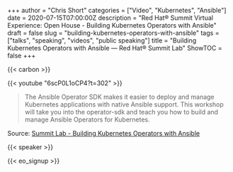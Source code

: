 +++
author = "Chris Short"
categories = ["Video", "Kubernetes", "Ansible"]
date = 2020-07-15T07:00:00Z
description = "Red Hat® Summit Virtual Experience: Open House - Building Kubernetes Operators with Ansible"
draft = false
slug = "building-kubernetes-operators-with-ansible"
tags = ["talks", "speaking", "videos", "public speaking"]
title = "Building Kubernetes Operators with Ansible — Red Hat® Summit Lab"
ShowTOC = false
+++

{{< carbon >}}

{{< youtube "6scP0L1oCP4?t=302" >}}

> The Ansible Operator SDK makes it easier to deploy and manage Kubernetes applications with native Ansible support. This workshop will take you into the operator-sdk and teach you how to build and manage Ansible Operators for Kubernetes.

Source: [Summit Lab - Building Kubernetes Operators with Ansible](https://youtu.be/6scP0L1oCP4?t=302)

{{< speaker >}}

{{< eo_signup >}}

